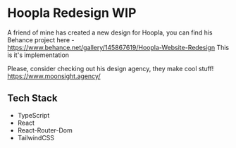 # Hoopla Redesign WIP

A friend of mine has created a new design for Hoopla, you can find his Behance project here - https://www.behance.net/gallery/145867619/Hoopla-Website-Redesign
This is it's implementation

Please, consider checking out his design agency, they make cool stuff!
https://www.moonsight.agency/

## Tech Stack

- TypeScript
- React
- React-Router-Dom
- TailwindCSS
